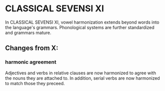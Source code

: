 #  CLASSICAL SEVENSI XI  #

In CLASSICAL SEVENSI XI, vowel harmonization extends beyond words into the language's grammars.
Phonological systems are further standardized and grammars mature.

##  Changes from X:  ##

###  harmonic agreement  ###

Adjectives and verbs in relative clauses are now harmonized to agree with the nouns they are attached to.
In addition, serial verbs are now harmonized to match those they preceed.
